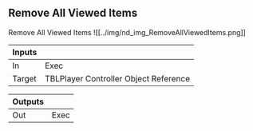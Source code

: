 ## Remove All Viewed Items
Remove All Viewed Items
![[../img/nd_img_RemoveAllViewedItems.png]]

|Inputs||
|--|--|
| In | Exec |
| Target | TBLPlayer Controller Object Reference |

|Outputs||
|--|--|
| Out | Exec |
